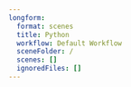 ```yaml
---
longform:
  format: scenes
  title: Python
  workflow: Default Workflow
  sceneFolder: /
  scenes: []
  ignoredFiles: []
---
```

